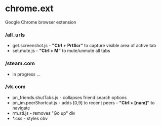 # chrome.ext
Google Chrome browser extension

### /all_urls
- get.screenshot.js - **"Ctrl + PrtScr"** to capture visible area of active tab
- set.mute.js - **"Ctrl + M"** to mute/unmute all tabs

### /steam.com
- in progress ...

### /vk.com
- pn_friends.shutTabs.js - collapses friend search options
- pn_im.peerShortcut.js - adds [0,9] to recent peers - **"Ctrl + [num]"** to navigate
- rm.stl.js - removes "Go up" div
- *.css - styles obv
